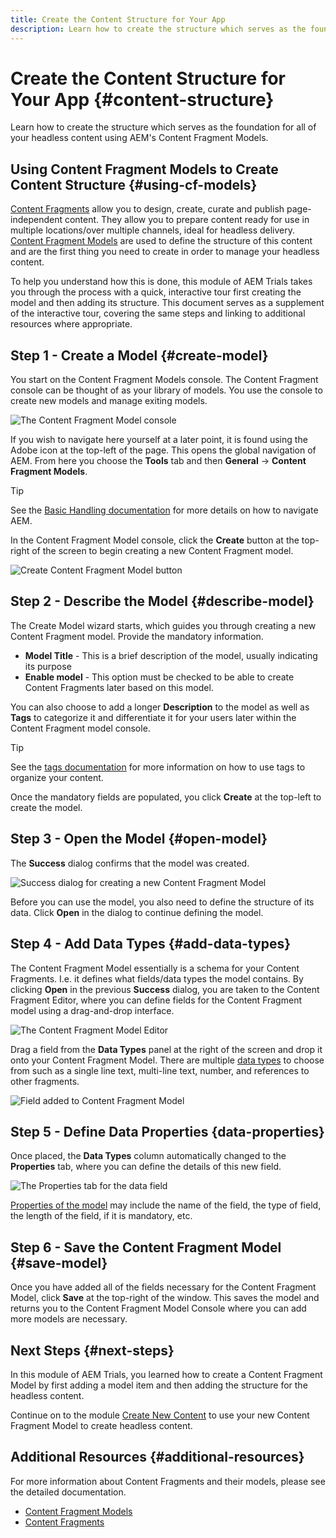 ```yaml
---
title: Create the Content Structure for Your App
description: Learn how to create the structure which serves as the foundation for all of your headless content using AEM's Content Fragment Models.
---
```


# Create the Content Structure for Your App {#content-structure}

Learn how to create the structure which serves as the foundation for all of your headless content using AEM's Content Fragment Models.

## Using Content Fragment Models to Create Content Structure {#using-cf-models}

[Content Fragments](/help/assets/content-fragments/content-fragments.md) allow you to design, create, curate and publish page-independent content. They allow you to prepare content ready for use in multiple locations/over multiple channels, ideal for headless delivery. [Content Fragment Models](/help/assets/content-fragments/content-fragments-models.md) are used to define the structure of this content and are the first thing you need to create in order to manage your headless content.

To help you understand how this is done, this module of AEM Trials takes you through the process with a quick, interactive tour first creating the model and then adding its structure. This document serves as a supplement of the interactive tour, covering the same steps and linking to additional resources where appropriate.

## Step 1 - Create a Model {#create-model}

You start on the Content Fragment Models console. The Content Fragment console can be thought of as your library of models. You use the console to create new models and manage exiting models.

![The Content Fragment Model console]()

If you wish to navigate here yourself at a later point, it is found using the Adobe icon at the top-left of the page. This opens the global navigation of AEM. From here you choose the **Tools** tab and then **General** -&gt; **Content Fragment Models**.

>[!TIP]
>
>See the [Basic Handling documentation](/help/sites-cloud/authoring/getting-started/basic-handling.md) for more details on how to navigate AEM.

In the Content Fragment Model console, click the **Create** button at the top-right of the screen to begin creating a new Content Fragment model.

![Create Content Fragment Model button]()

## Step 2 - Describe the Model {#describe-model}

The Create Model wizard starts, which guides you through creating a new Content Fragment model. Provide the mandatory information.

* **Model Title** - This is a brief description of the model, usually indicating its purpose
* **Enable model** - This option must be checked to be able to create Content Fragments later based on this model.

You can also choose to add a longer **Description** to the model as well as **Tags** to categorize it and differentiate it for your users later within the Content Fragment model console.

>[!TIP]
>
>See the [tags documentation](/help/sites-cloud/authoring/features/tags.md) for more information on how to use tags to organize your content.

Once the mandatory fields are populated, you click **Create** at the top-left to create the model. 

## Step 3 - Open the Model {#open-model}

The **Success** dialog confirms that the model was created.

![Success dialog for creating a new Content Fragment Model]()

Before you can use the model, you also need to define the structure of its data. Click **Open** in the dialog to continue defining the model.

## Step 4 - Add Data Types {#add-data-types}

The Content Fragment Model essentially is a schema for your Content Fragments. I.e. it defines what fields/data types the model contains. By clicking **Open** in the previous **Success** dialog, you are taken to the Content Fragment Editor, where you can define fields for the Content Fragment model using a drag-and-drop interface.

![The Content Fragment Model Editor]()

Drag a field from the **Data Types** panel at the right of the screen and drop it onto your Content Fragment Model. There are multiple [data types](/help/assets/content-fragments/content-fragments-models.md#data-types) to choose from such as a single line text, multi-line text, number, and references to other fragments.

![Field added to Content Fragment Model]()

## Step 5 - Define Data Properties {data-properties}

Once placed, the **Data Types** column automatically changed to the **Properties** tab, where you can define the details of this new field.

![The Properties tab for the data field]()

[Properties of the model](/help/assets/content-fragments/content-fragments-models.md#properties) may include the name of the field, the type of field, the length of the field, if it is mandatory, etc.

## Step 6 - Save the Content Fragment Model {#save-model}

Once you have added all of the fields necessary for the Content Fragment Model, click **Save** at the top-right of the window. This saves the model and returns you to the Content Fragment Model Console where you can add more models are necessary.

## Next Steps {#next-steps}

In this module of AEM Trials, you learned how to create a Content Fragment Model by first adding a model item and then adding the structure for the headless content.

Continue on to the module [Create New Content](create-content.md) to use your new Content Fragment Model to create headless content.

## Additional Resources {#additional-resources}

For more information about Content Fragments and their models, please see the detailed documentation.

* [Content Fragment Models](/help/assets/content-fragments/content-fragments-models.md)
* [Content Fragments](/help/assets/content-fragments/content-fragments.md)